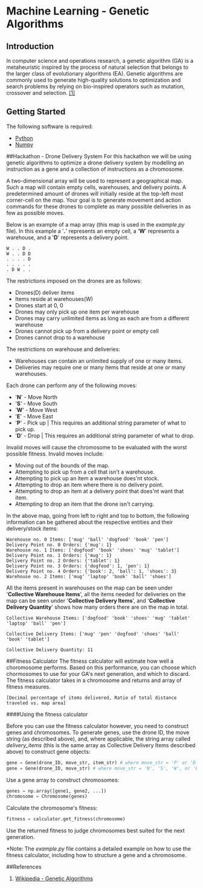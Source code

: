 # Machine Learning - Genetic Algorithms
## Introduction
In computer science and operations research, a genetic algorithm (GA) is a metaheuristic inspired by the process of natural selection that belongs to the larger class of evolutionary algorithms (EA). Genetic algorithms are commonly used to generate high-quality solutions to optimization and search problems by relying on bio-inspired operators such as mutation, crossover and selection. [[1]](https://en.wikipedia.org/wiki/Genetic_algorithm)
## Getting Started
The following software is required:
+ [Python](http://www.python.org)
+ [Numpy](http://www.numpy.org)

##Hackathon - Drone Delivery System
For this hackathon we will be using genetic algorithms to optimize a drone delivery system by modelling an instruction as a gene and a collection of instructions as a chromosome.

A two-dimensional array will be used to represent a geographical map. Such a map will contain empty cells, warehouses, and delivery points. A predetermined amount of drones will initially reside at the top-left most corner-cell on the map. Your goal is to generate movement and action commands for these drones to complete as many possible deliveries in as few as possible moves.

Below is an example of a map array (this map is used in the *example.py* file). In this example a '**.**' represents an empty cell, a '**W**' represents a warehouse, and a '**D**' represents a delivery point.
```
W . . D .
W . . D D
. . . . D
. . . . .
. D W . .
```
The restrictions imposed on the drones are as follows:

   + Drones(D) deliver items
   + Items reside at warehouses(W)
   + Drones start at 0, 0
   + Drones may only pick up one item per warehouse
   + Drones may carry unlimited items as long as each are from a different warehouse
   + Drones cannot pick up from a delivery point or empty cell
   + Drones cannot drop to a warehouse
  
The restrictions on warehouse and deliveries:

   + Warehouses can contain an unlimited supply of one or many items.
   + Deliveries may require one or many items that reside at one or many warehouses.

Each drone can perform any of the following moves:
   + '**N**' - Move North
   + '**S**' - Move South
   + '**W**' - Move West
   + '**E**' - Move East
   + '**P**' - Pick up | This requires an additional string parameter of what to pick up.
   + '**D**' - Drop | This requires an additional string parameter of what to drop.

Invalid moves will cause the chromosome to be evaluated with the worst possible fitness. Invalid moves include:
   + Moving out of the bounds of the map.
   + Attempting to pick up from a cell that isn't a warehouse.
   + Attempting to pick up an item a warehouse does'nt stock.
   + Attempting to drop an item where there is no delivery point.
   + Attempting to drop an item at a delivery point that does'nt want that item.    
   + Attempting to drop an item that the drone isn't carrying.


In the above map, going from left to right and top to bottom, the following information can be gathered about the respective entities and their delivery/stock items:


```
Warehouse no. 0 Items: ['mug' 'ball' 'dogfood' 'book' 'pen']
Delivery Point no. 0 Orders: {'mug': 1}
Warehouse no. 1 Items: ['dogfood' 'book' 'shoes' 'mug' 'tablet']
Delivery Point no. 1 Orders: {'mug': 1}
Delivery Point no. 2 Orders: {'tablet': 1}
Delivery Point no. 3 Orders: {'dogfood': 1, 'pen': 1}
Delivery Point no. 4 Orders: {'book': 2, 'ball': 1, 'shoes': 3}
Warehouse no. 2 Items: ['mug' 'laptop' 'book' 'ball' 'shoes']
```
All the items present in warehouses on the map can be seen under '**Collective Warehouse Items**', all the items needed for deliveries on the map can be seen under '**Collective Delivery Items**', and '**Collective Delivery Quantity**' shows how many orders there are on the map in total.
```
Collective Warehouse Items: ['dogfood' 'book' 'shoes' 'mug' 'tablet' 'laptop' 'ball' 'pen'] 
 
Collective Delivery Items: ['mug' 'pen' 'dogfood' 'shoes' 'ball' 'book' 'tablet'] 
 
Collective Delivery Quantity: 11 
```

##Fitness Calculator
The fitness calculator will estimate how well a choromosome performs. Based on this performance, you can choose which chormosomes to use for your GA's next generation, and which to discard. The fitness calculator takes in a chromosome and returns and array of fitness measures.

```
[Decimal percentage of items delivered, Ratio of total distance traveled vs. map area]
```

####Using the fitness calculator

Before you can use the fitness calculator however, you need to construct genes and chromosomes.
To generate genes, use the drone ID, the move string (as described above), and, where applicable, the string array called *delivery_items* (this is the same array as Collective Delivery Items described above) to construct gene objects:
```Python
gene = Gene(drone_ID, move_str, item_str) # where move_str = 'P' or 'D'; item_str = delivery_items[index] or
gene = Gene(drone_ID, move_str) # where move_str = 'N', 'S', 'W', or 'E'
```

Use a gene array to construct chromosomes:
```Python
genes = np.array([gene1, gene2, ...])
chromosome = Chromosome(genes)
```

Calculate the chromosome's fitness:
```Python
fitness = calculator.get_fitness(chromosome)
```

Use the returned fitness to judge chromosomes best suited for the next generation. 

*Note: The *example.py* file contains a detailed example on how to use the fitness calculator, 
including how to structure a gene and a chromosome.

##References
   1. [Wikipedia - Genetic Algorithms](https://en.wikipedia.org/wiki/Genetic_algorithm)

